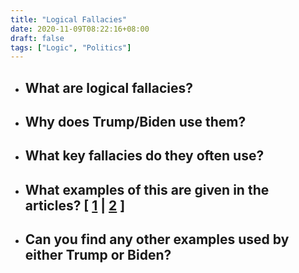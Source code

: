 ```yaml
---
title: "Logical Fallacies"
date: 2020-11-09T08:22:16+08:00
draft: false
tags: ["Logic", "Politics"]
---
```


- What are logical fallacies?
  - 
- Why does Trump/Biden use them?
  - 
- What key fallacies do they often use?
  - 
- What examples of this are given in the articles? [ [1](thehappyneuron.com/2020/07/how-trump-buried-the-national-debate-with-logical-fallacies/) | [2](https://www.washingtonexaminer.com/opinion/dr-pelosi-and-dr-biden-diagnosed-with-logical-fallacy) ]
  - 
- Can you find any other examples used by either Trump or Biden?
  - 